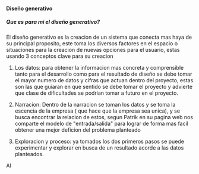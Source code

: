 #### Diseño generativo
##### Que es para mi el diseño generativo?

El diseño generativo es la creacion de un sistema que conecta mas haya de su principal proposito, este toma los diversos factores en el espacio o situaciones para la creacion de nuevas opciones para el usuario, estas usando
3 conceptos clave para su creacion 

1. Los datos: para obtener la informacion mas concreta y comprensible tanto para el desarrollo como para el resultado de diseño se debe tomar el mayor numero de datos y cifras que actuan dentro del proyecto, estas son las que  guiaran en que sentido se debe tomar el proyecto y advierte que clase de dificultades se podrian tomar a futuro en el proyecto.
   
2. Narracion: Dentro de la narracion se toman los datos y se toma la escencia de la empresa ( que hace que la empresa sea unica), y se busca
encontrar la relacion de estos, segun Patrik en su pagina web nos comparte el modelo de "entrada/salida" para lograr de forma mas facil obtener una
mejor deficion del problema planteado

3. Exploracion y proceso: ya tomados los dos primeros pasos se puede experimentar y explorar en busca de un resultado acorde a las datos planteados.

Al 
